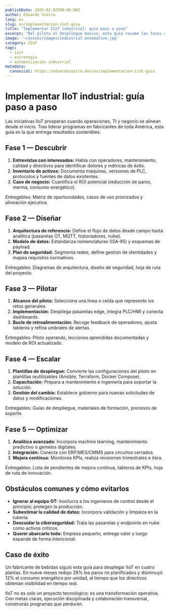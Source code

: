 ```yaml
---
publishDate: 2025-02-03T00:00:00Z
author: Eduardo Vieira
lang: es
slug: es/implementacion-iiot-guia
title: "Implementar IIoT industrial: guía paso a paso"
excerpt: "Del piloto al despliegue masivo, esta guía resume las fases que sigo para que las iniciativas IIoT perduren."
image: '~/assets/images/industrial-automation.jpg'
category: IIoT
tags:
  - iiot
  - estrategia
  - automatización industrial
metadata:
  canonical: https://eduardovieira.dev/es/implementacion-iiot-guia
---
```


# Implementar IIoT industrial: guía paso a paso

Las iniciativas IIoT prosperan cuando operaciones, TI y negocio se alinean desde el inicio. Tras liderar programas en fabricantes de toda América, esta guía es la que entrega resultados sostenibles.

## Fase 1 — Descubrir

1. **Entrevistas con interesados:** Habla con operadores, mantenimiento, calidad y directivos para identificar dolores y métricas de éxito.
2. **Inventario de activos:** Documenta máquinas, versiones de PLC, protocolos y fuentes de datos existentes.
3. **Caso de negocio:** Cuantifica el ROI potencial (reducción de paros, merma, consumo energético).

Entregables: Matriz de oportunidades, casos de uso priorizados y alineación ejecutiva.

## Fase 2 — Diseñar

1. **Arquitectura de referencia:** Define el flujo de datos desde campo hasta analítica (pasarelas OT, MQTT, historiadores, nube).
2. **Modelo de datos:** Estandariza nomenclaturas (ISA-95) y esquemas de payload.
3. **Plan de seguridad:** Segmenta redes, define gestión de identidades y mapea requisitos normativos.

Entregables: Diagramas de arquitectura, diseño de seguridad, hoja de ruta del proyecto.

## Fase 3 — Pilotar

1. **Alcance del piloto:** Selecciona una línea o celda que represente los retos generales.
2. **Implementación:** Despliega pasarelas edge, integra PLC/HMI y conecta dashboards.
3. **Bucle de retroalimentación:** Recoge feedback de operadores, ajusta tableros y refina umbrales de alertas.

Entregables: Piloto operando, lecciones aprendidas documentadas y modelo de ROI actualizado.

## Fase 4 — Escalar

1. **Plantillas de despliegue:** Convierte las configuraciones del piloto en plantillas reutilizables (Ansible, Terraform, Docker Compose).
2. **Capacitación:** Prepara a mantenimiento e ingeniería para soportar la solución.
3. **Gestión del cambio:** Establece gobierno para nuevas solicitudes de datos y modificaciones.

Entregables: Guías de despliegue, materiales de formación, procesos de soporte.

## Fase 5 — Optimizar

1. **Analítica avanzada:** Incorpora machine learning, mantenimiento predictivo o gemelos digitales.
2. **Integración:** Conecta con ERP/MES/CMMS para circuitos cerrados.
3. **Mejora continua:** Monitorea KPIs, realiza revisiones trimestrales e itera.

Entregables: Lista de pendientes de mejora continua, tableros de KPIs, hoja de ruta de innovación.

## Obstáculos comunes y cómo evitarlos

- **Ignorar al equipo OT:** Involucra a los ingenieros de control desde el principio; protegen la producción.
- **Subestimar la calidad de datos:** Incorpora validación y limpieza en la tubería.
- **Descuidar la ciberseguridad:** Trata las pasarelas y endpoints en nube como activos críticos.
- **Querer abarcarlo todo:** Empieza pequeño, entrega valor y luego expande de forma intencional.

## Caso de éxito

Un fabricante de bebidas siguió esta guía para desplegar IIoT en cuatro plantas. En nueve meses redujo 28% los paros no planificados y disminuyó 12% el consumo energético por unidad, al tiempo que los directivos obtenían visibilidad en tiempo real.

IIoT no es solo un proyecto tecnológico; es una transformación operativa. Con metas claras, ejecución disciplinada y colaboración transversal, construirás programas que perduren.

